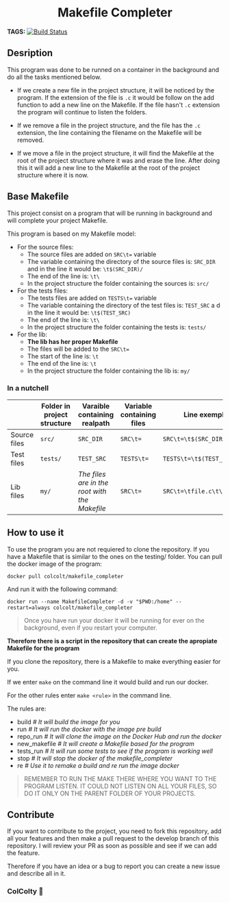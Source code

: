 <p>
  <h1 align="center">Makefile Completer</h1>
</p>

**TAGS:** [![Build Status](https://travis-ci.com/ColColty/Makefile_Completer.svg?branch=master)](https://travis-ci.com/ColColty/Makefile_Completer)

## Desription

This program was done to be runned on a container in the background and do all the tasks mentioned below.

- If we create a new file in the project structure, it will be noticed by the program.
If the extension of the file is `.c` it would be follow on the add function to add a new line on the Makefile. If the file hasn't `.c` extension the program will continue to listen the folders.

- If we remove a file in the project structure, and the file has the `.c` extension, the line containing the filename on the Makefile will be removed.

- If we move a file in the project structure, it will find the Makefile at the root of the project structure where it was and erase the line. After doing this it will add a new line to the Makefile at the root of the project structure where it is now.

## Base Makefile

This project consist on a program that will be running in background and will complete your project Makefile.

This program is based on my Makefile model:
- For the source files:
  - The source files are added on `SRC\t=` variable
  - The variable containing the directory of the source files is: `SRC_DIR` and in the line it would be: `\t$(SRC_DIR)/`
  - The end of the line is: `\t\`
  - In the project structure the folder containing the sources is: `src/`
- For the tests files:
  - The tests files are added on `TESTS\t=` variable
  - The variable containing the directory of the test files is: `TEST_SRC` a d in the line it would be: `\t$(TEST_SRC)`
  - The end of the line is: `\t\`
  - In the project structure the folder containing the tests is: `tests/`
- For the lib:
  - **The lib has her proper Makefile**
  - The files will be added to the `SRC\t=`
  - The start of the line is: `\t`
  - The end of the line is: `\t`
  - In the project structure the folder containing the lib is: `my/`
  
### In a nutchell
| | Folder in project structure | Varaible containing realpath | Variable containing files | Line exemple `file.c` |
|-|-|-|-|-|
| Source files | `src/` | `SRC_DIR` | `SRC\t=` | `SRC\t=\t$(SRC_DIR)/file.c\t\`|
| Test files | `tests/` | `TEST_SRC` | `TESTS\t=` | `TESTS\t=\t$(TEST_SRC)/file.c\t\` |
| Lib files | `my/` | *The files are in the root with the Makefile* | `SRC\t=` | `SRC\t=\tfile.c\t\`|

## How to use it

To use the program you are not requiered to clone the repository. If you have a Makefile that is similar to the ones on the testing/ folder. You can pull the docker image of the program:

`docker pull colcolt/makefile_completer`
 
And run it with the following command:

`docker run --name MakefileCompleter -d -v "$PWD:/home" --restart=always colcolt/makefile_completer`

> Once you have run your docker it will be running for ever on the background, even if you restart your computer.

**Therefore there is a script in the repository that can create the apropiate Makefile for the program**

If you clone the repository, there is a Makefile to make everything easier for you.

If we enter `make` on the command line it would build and run our docker.

For the other rules enter `make <rule>` in the command line.

The rules are:
- build *# It will build the image for you*
- run *# It will run the docker with the image pre build*
- repo_run *# It will clone the image on the Docker Hub and run the docker*
- new_makefile *# It will create a Makefile based for the program*
- tests_run *# It will run some tests to see if the program is working well*
- stop *# It will stop the docker of the makefile_completer*
- re *# Use it to remake a build and re run the image docker*

> REMEMBER TO RUN THE MAKE THERE WHERE YOU WANT TO THE PROGRAM LISTEN. IT COULD NOT LISTEN ON ALL YOUR FILES, SO DO IT ONLY ON THE PARENT FOLDER OF YOUR PROJECTS.

## Contribute

If you want to contribute to the project, you need to fork this repository, add all your features and then make a pull request to the develop branch of this repository. I will review your PR as soon as possible and see if we can add the feature.

Therefore if you have an idea or a bug to report you can create a new issue and describe all in it.

### ColColty :rocket:
